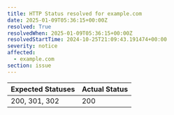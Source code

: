 ```yaml
---
title: HTTP Status resolved for example.com
date: 2025-01-09T05:36:15+00:00Z
resolved: True
resolvedWhen: 2025-01-09T05:36:15+00:00Z
resolvedStartTime: 2024-10-25T21:09:43.191474+00:00
severity: notice
affected:
  - example.com
section: issue
---
```


| Expected Statuses | Actual Status  |
|-------------------|----------------|
| 200, 301, 302 | 200 |
